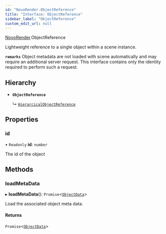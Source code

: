 ```yaml
---
id: "NovoRender.ObjectReference"
title: "Interface: ObjectReference"
sidebar_label: "ObjectReference"
custom_edit_url: null
---
```


[NovoRender](../namespaces/NovoRender.md).ObjectReference

Lightweight reference to a single object within a scene instance.

**`remarks`**
Object metadata are not loaded with scene automatically and may require an additional server request. This interface contains only the identity required to perform such a request.

## Hierarchy

- **`ObjectReference`**

  ↳ [`HierarcicalObjectReference`](NovoRender.HierarcicalObjectReference.md)

## Properties

### id

• `Readonly` **id**: `number`

The id of the object

## Methods

### loadMetaData

▸ **loadMetaData**(): `Promise`<[`ObjectData`](NovoRender.ObjectData.md)\>

Load the associated object meta data.

#### Returns

`Promise`<[`ObjectData`](NovoRender.ObjectData.md)\>
